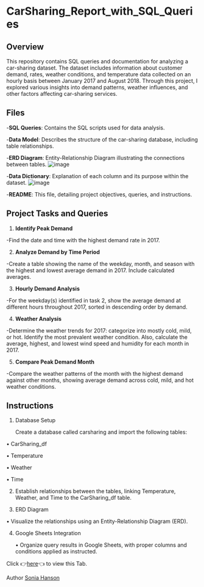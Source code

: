 # CarSharing_Report_with_SQL_Queries
## Overview
This repository contains SQL queries and documentation for analyzing a car-sharing dataset. The dataset includes information about customer demand, rates, weather conditions, and temperature data collected on an hourly basis between January 2017 and August 2018. Through this project, I explored various insights into demand patterns, weather influences, and other factors affecting car-sharing services.

## Files
-**SQL Queries**: Contains the SQL scripts used for data analysis.

-**Data Model**: Describes the structure of the car-sharing database, including table relationships.

-**ERD Diagram**: Entity-Relationship Diagram illustrating the connections between tables.
![image](https://github.com/user-attachments/assets/a204fe5f-2392-494d-b820-e502cd16d28b)

-**Data Dictionary**: Explanation of each column and its purpose within the dataset.
![image](https://github.com/user-attachments/assets/d5d0ffa8-d52f-4259-8544-136e6081955a)


 -**README**: This file, detailing project objectives, queries, and instructions.

## Project Tasks and Queries
1. **Identify Peak Demand**
	
 -Find the date and time with the highest demand rate in 2017.

2. **Analyze Demand by Time Period**

-Create a table showing the name of the weekday, month, and season with the highest and lowest average demand in 2017. Include calculated averages.

3. **Hourly Demand Analysis**

-For the weekday(s) identified in task 2, show the average demand at different hours throughout 2017, sorted in descending order by demand.

4.	**Weather Analysis**

-Determine the weather trends for 2017: categorize into mostly cold, mild, or hot. Identify the most prevalent weather condition. Also, calculate the average, highest, and lowest wind speed and humidity for each month in 2017.
	
 5. **Compare Peak Demand Month**

-Compare the weather patterns of the month with the highest demand against other months, showing average demand across cold, mild, and hot weather conditions.

## Instructions

1.	Database Setup

  	 Create a database called carsharing and import the following tables:

 •	CarSharing_df

 •	Temperature
	
 •	Weather

 •	Time
 
2. Establish relationships between the tables, linking Temperature, Weather, and Time to the CarSharing_df table.
	
 3.	ERD Diagram
	
 •	Visualize the relationships using an Entity-Relationship Diagram (ERD).
	
 4.	Google Sheets Integration

	•	Organize query results in Google Sheets, with proper columns and conditions applied as instructed.

 
Click 👉[here](https://drive.google.com/drive/folders/1-ZvxTmGMD4w38VanlRaHFZ916jnbes50?usp=sharing)👈 to view this Tab.

Author 
[Sonia Hanson](https://www.linkedin.com/in/soniaejumomiojohanson?utm_source=share&utm_campaign=share_via&utm_content=profile&utm_medium=ios_app)
